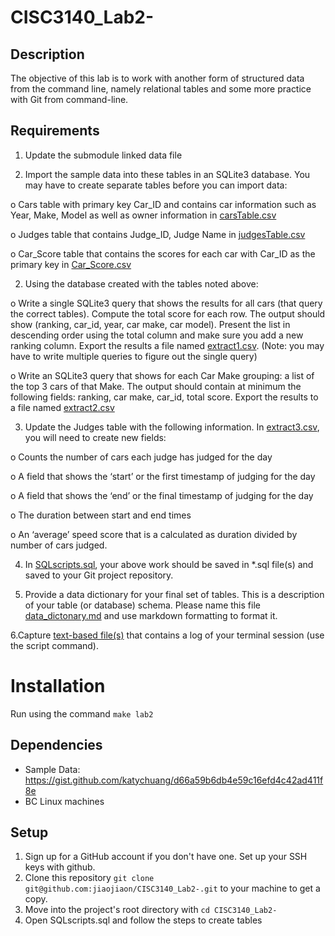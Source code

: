 # CISC3140_Lab2-

## Description
The objective of this lab is to work with another form of structured data from the command line, namely relational tables and some more practice with Git from command-line.

## Requirements

1. Update the submodule linked data file

2. Import the sample data into these tables in an SQLite3 database. You may have to create separate tables before you can import data:

o Cars table with primary key Car_ID and contains car information such as Year, Make, Model as well as owner information in [carsTable.csv](carsTable.csv)

o Judges table that contains Judge_ID, Judge Name in [judgesTable.csv](judgesTable.csv)

o Car_Score table that contains the scores for each car with Car_ID as the primary key in [Car_Score.csv](Car_Score.csv)

2. Using the database created with the tables noted above:

o Write a single SQLite3 query that shows the results for all cars (that query the correct tables). Compute the total score for each row. The output should show (ranking, car_id, year, car make, car model). Present the list in descending order using the total column and make sure you add a new ranking column. Export the results a file named [extract1.csv](extract1.csv). (Note: you may have to write multiple queries to figure out the single query)

o Write an SQLite3 query that shows for each Car Make grouping: a list of the top 3 cars of that Make. The output should contain at minimum the following fields: ranking, car make, car_id, total score. Export the results to a file named [extract2.csv](extract2.csv)

3. Update the Judges table with the following information. In [extract3.csv](extract3.csv), you will need to create new fields: 

o Counts the number of cars each judge has judged for the day

o A field that shows the ‘start’ or the first timestamp of judging for the day

o A field that shows the ‘end’ or the final timestamp of judging for the day

o The duration between start and end times

o An ‘average’ speed score that is a calculated as duration divided by number of cars judged.

4. In [SQLscripts.sql](SQLscripts.sql), your above work should be saved in *.sql file(s) and saved to your Git project repository. 


5. Provide a data dictionary for your final set of tables. This is a description of your table (or database) schema. Please name this file [data_dictonary.md](data_dictonary.md) and use markdown formatting to format it. 

6.Capture [text-based file(s)](history_log.txt) that contains a log of your terminal session (use the script command).


# Installation

Run using the command ```make lab2```

## Dependencies

* Sample Data: https://gist.github.com/katychuang/d66a59b6db4e59c16efd4c42ad411f8e
* BC Linux machines

## Setup

1. Sign up for a GitHub account if you don't have one. Set up your SSH keys with github.
2. Clone this repository `git clone git@github.com:jiaojiaon/CISC3140_Lab2-.git` to your machine to get a copy.
3. Move into the project's root directory with `cd CISC3140_Lab2-` 
4. Open SQLscripts.sql and follow the steps to create tables

